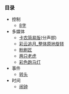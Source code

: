 ### 目录

- 控制
  - [8字](控制/8字.py)
- 多媒体
  - [卡农简易版](多媒体/卡农简易版.py)(分声部)
  - [彩云追月_整体原地旋转](多媒体/彩云追月_整体原地旋转.py)
  - [粉刷匠](多媒体/粉刷匠.py)
  - [两只老虎](多媒体/两只老虎.py)
  - [彩色跑马灯](多媒体/彩色跑马灯.py)
- 事件
  - [转头](事件/转头.py)
- 时间
  - [闹钟](时间/闹钟.py)
